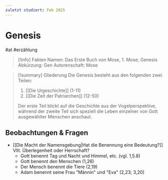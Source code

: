 ```yaml
---
zuletzt studiert: Feb 2025
---
```

# Genesis

#at #erzählung 

> [!info] Fakten
> Namen: Das Erste Buch von Mose, 1. Mose, Genesis
> Abkürzung: Gen
> Autorenschaft: Mose

> [!summary] Gliederung
> Die Genesis besteht aus den folgenden zwei Teilen:
> 1. [[Die Urgeschichte]] (1-11)
> 2. [[Die Zeit der Patriarchen]] (12-50)
> 
> Der erste Teil blickt auf die Geschichte aus der Vogelperspektive, während der zweite Teil sich speziell die Leben einzelner von Gott ausgewählter Menschen anschaut.

## Beobachtungen & Fragen

- [[Die Macht der Namensgebung|Hat die Benennung eine Bedeutung?]] Vllt. Überlegenheit oder Herrschaft?
	- Gott benennt Tag und Nacht und Himmel, etc. (vgl. 1,5.8)
	- Gott benennt den Menschen (1,26)
	- Der Mensch benennt die Tiere (2,19)
	- Adam benennt seine Frau "Männin" und "Eva" (2,23; 3,20)
